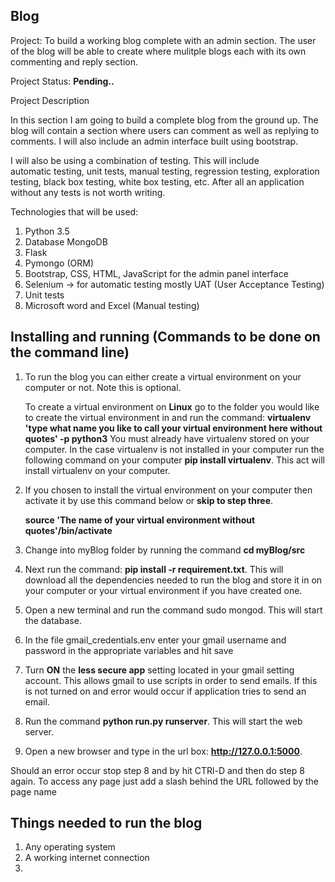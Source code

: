 Blog
--------------------------------------------------------------------------------------------


Project: To build a working blog complete with an admin section. The user of the blog will be able to create where mulitple blogs each with its own commenting and reply section.

Project Status: **Pending..**

Project Description

In this section I am going to build a complete blog from the ground up.
 The blog will contain a section where users can comment as well as 
 replying to comments. I will also include an admin interface built using
 bootstrap.
 
 
 I will also be using a combination of testing. This will include  
 automatic testing, unit tests, manual testing, regression testing, exploration testing, 
 black box testing, white box testing, etc. After all an application without any
 tests is not worth writing.
 
 
Technologies that will be used:

1) Python 3.5
2) Database MongoDB
3) Flask
4) Pymongo (ORM)
5) Bootstrap, CSS, HTML, JavaScript for the admin panel interface
6) Selenium -> for automatic testing mostly UAT (User Acceptance Testing)
6) Unit tests
 7) Microsoft word and Excel (Manual testing)

 
 Installing and running (Commands to be done on the command line)
 --------------------------------------------------------------------------------
 
 1) To run the blog you can either create a virtual environment on your computer or not. Note this is optional.
 
       To create a virtual environment on **Linux** go to the folder you would like to create the virtual environment in
        and run the command:  **virtualenv 'type what name you like to call your virtual environment here without quotes' -p python3**
        You must already have virtualenv stored on your computer. In the case virtualenv is not installed in your computer
        run the following command on your computer **pip install virtualenv**. This act will install virtualenv on your computer.

 2) If you chosen to install the virtual environment on your computer then activate it by use this command below or **skip to step three**.
 
    **source 'The name of your virtual environment without quotes'/bin/activate**
 
3) Change into myBlog folder by running the command **cd myBlog/src**

4) Next run the command: **pip install -r requirement.txt**.
    This will download all the dependencies needed to run the blog and store it in on your computer or your virtual environment if you have created one.
 
 6) Open a new terminal and run the command sudo mongod. This will start the database.
 7) In the file gmail_credentials.env enter your gmail username and password in the appropriate variables and hit save
 7) Turn **ON** the **less secure app** setting located in your gmail setting account. This allows gmail to use scripts in order
 to send emails. If this is not turned on and error would occur if application tries to send an email.
 7) Run the command **python run.py runserver**. This will start the web server.
 7) Open a new browser and type in the url box: **http://127.0.0.1:5000**.
 
 Should an error occur stop step 8 and by hit CTRl-D and then do step 8 again.
 To access any page just add a slash behind the URL followed by the page name
 
 
 Things needed to run the blog
 ----------------------------------------------------------------------
 
 1) Any operating system 
 2) A working internet connection 
 3)